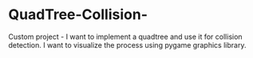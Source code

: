 # QuadTree-Collision-

Custom project - 
I want to implement a quadtree and use it for collision detection. I want to visualize the process using pygame graphics library.
